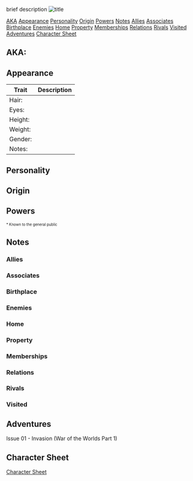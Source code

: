 <!--
type: player-character
created-by:
-->

brief description
![title](../images/image.jpg)

[AKA](#AKA)
[Appearance](#Appearance)
[Personality](#Personality)
[Origin](#Origin)
[Powers](#Powers)
[Notes](#Notes)
[Allies](#Allies)
[Associates](Lawrence%20Alexander%20Williams.md#Associates)
[Birthplace](#Birthplace)
[Enemies](#Enemies)
[Home](#Home)
[Property](#Property)
[Memberships](#Memberships)
[Relations](#Relations)
[Rivals](#Rivals)
[Visited](#Visited)
[Adventures](#Adventures)
[Character Sheet](#Character%20Sheet)

## AKA:

## Appearance 
Trait | Description
-- | --
Hair: | 
Eyes: | 
Height: |
Weight: |
Gender: |
Notes: |

## Personality

## Origin

## Powers

<sub><sup> * Known to the general public</sup></sub>

## Notes

### Allies

### Associates

### Birthplace

### Enemies

### Home

### Property

### Memberships

### Relations

### Rivals

### Visited

## Adventures
Issue 01 - Invasion (War of the Worlds Part 1)

## Character Sheet
[Character Sheet](../pdf/charcter_sheet.pdf)

<!-- GM Notes
Things in here don't show up in normal viewing mode.
-->